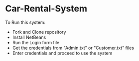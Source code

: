 # Car-Rental-System

To Run this system:
- Fork and Clone repository
- Install NetBeans
- Run the Login form file
- Get the credentials from "Admin.txt" or "Customer.txt" files 
- Enter credentials and proceed to use the system